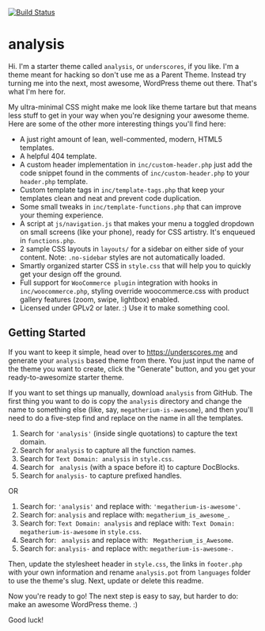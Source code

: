 [![Build Status](https://travis-ci.org/Automattic/analysis.svg?branch=master)](https://travis-ci.org/Automattic/analysis)

analysis
===

Hi. I'm a starter theme called `analysis`, or `underscores`, if you like. I'm a theme meant for hacking so don't use me as a Parent Theme. Instead try turning me into the next, most awesome, WordPress theme out there. That's what I'm here for.

My ultra-minimal CSS might make me look like theme tartare but that means less stuff to get in your way when you're designing your awesome theme. Here are some of the other more interesting things you'll find here:

* A just right amount of lean, well-commented, modern, HTML5 templates.
* A helpful 404 template.
* A custom header implementation in `inc/custom-header.php` just add the code snippet found in the comments of `inc/custom-header.php` to your `header.php` template.
* Custom template tags in `inc/template-tags.php` that keep your templates clean and neat and prevent code duplication.
* Some small tweaks in `inc/template-functions.php` that can improve your theming experience.
* A script at `js/navigation.js` that makes your menu a toggled dropdown on small screens (like your phone), ready for CSS artistry. It's enqueued in `functions.php`.
* 2 sample CSS layouts in `layouts/` for a sidebar on either side of your content.
Note: `.no-sidebar` styles are not automatically loaded.
* Smartly organized starter CSS in `style.css` that will help you to quickly get your design off the ground.
* Full support for `WooCommerce plugin` integration with hooks in `inc/woocommerce.php`, styling override woocommerce.css with product gallery features (zoom, swipe, lightbox) enabled.
* Licensed under GPLv2 or later. :) Use it to make something cool.

Getting Started
---------------

If you want to keep it simple, head over to https://underscores.me and generate your `analysis` based theme from there. You just input the name of the theme you want to create, click the "Generate" button, and you get your ready-to-awesomize starter theme.

If you want to set things up manually, download `analysis` from GitHub. The first thing you want to do is copy the `analysis` directory and change the name to something else (like, say, `megatherium-is-awesome`), and then you'll need to do a five-step find and replace on the name in all the templates.

1. Search for `'analysis'` (inside single quotations) to capture the text domain.
2. Search for `analysis` to capture all the function names.
3. Search for `Text Domain: analysis` in `style.css`.
4. Search for <code>&nbsp;analysis</code> (with a space before it) to capture DocBlocks.
5. Search for `analysis-` to capture prefixed handles.

OR

1. Search for: `'analysis'` and replace with: `'megatherium-is-awesome'`.
2. Search for: `analysis` and replace with: `megatherium_is_awesome_`.
3. Search for: `Text Domain: analysis` and replace with: `Text Domain: megatherium-is-awesome` in `style.css`.
4. Search for: <code>&nbsp;analysis</code> and replace with: <code>&nbsp;Megatherium_is_Awesome</code>.
5. Search for: `analysis-` and replace with: `megatherium-is-awesome-`.

Then, update the stylesheet header in `style.css`, the links in `footer.php` with your own information and rename `analysis.pot` from `languages` folder to use the theme's slug. Next, update or delete this readme.

Now you're ready to go! The next step is easy to say, but harder to do: make an awesome WordPress theme. :)

Good luck!
